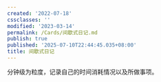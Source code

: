 ```yaml
---
created: '2022-07-18'
cssclasses: ''
modified: '2023-03-14'
permalink: /Cards/间歇式日记.md
publish: true
published: '2025-07-10T22:44:45.035+08:00'
title: 间歇式日记
---
```

分钟级为粒度，记录自己的时间消耗情况以及所做事项。
